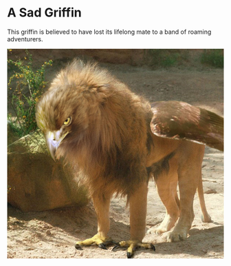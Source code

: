 # A Sad Griffin

This griffin is believed to have lost its lifelong mate to a band of roaming adventurers.

<img src="./Griffin%20image%204.jpg" alt="A Sad Griffin">
